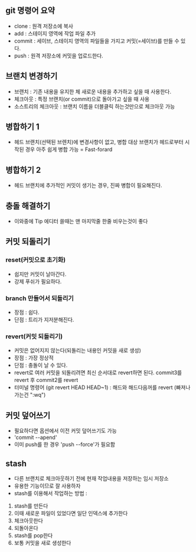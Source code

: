 ## git 명령어 요약

- clone : 원격 저장소에 복사
- add : 스테이지 영역에 작업 파일 추가
- commit : 세이브, 스테이지 영역의 파일들을 가지고 커밋(=세이브)를 만들 수 있다.
- push : 원격 저장소에 커밋을 업로드한다.

## 브랜치 변경하기

- 브랜치 : 기존 내용을 유지한 체 새로운 내용을 추가하고 싶을 때 사용한다.
- 체크아웃 : 특정 브랜치(or commit)으로 돌아가고 싶을 때 사용
- 소스트리의 체크아웃 : 브랜치 이름을 더블클릭 하는것만으로 체크아웃 가능

## 병합하기 1

- 헤드 브랜치(선택된 브렌치)에 변경사항이 없고, 병합 대상 브랜치가 헤드로부터 시작된 경우 아주 쉽게 병합 가능 = Fast-forard

## 병합하기 2

- 헤드 브랜치에 추가적인 커밋이 생기는 경우, 진짜 병합이 필요해진다.

## 충돌 해결하기

- 이와중에 Tip 에디터 쓸때는 맨 마지막줄 한줄 비우는것이 좋다

## 커밋 되돌리기

### reset(커밋으로 초기화)

- 쉽지만 커밋이 날아간다.
- 강제 푸쉬가 필요하다.

### branch 만들어서 되돌리기

- 장점 : 쉽다.
- 단점 : 트리가 지저분해진다.

### revert(커밋 되돌리기)

- 커밋은 없어지지 않는다(되돌리는 내용인 커밋을 새로 생성)
- 장점 : 가장 정상적
- 단점 : 충돌이 날 수 있다.
- revert로 여러 커밋을 되돌리려면 최신 순서대로 revert하면 된다. commit3를 revert 후 commit2를 revert
- 터미널 명령어 (git revert HEAD HEAD~1) : 해드와 해드다음꺼를 revert (빠져나가는건 ":wq")


## 커밋 덮어쓰기

- 필요하다면 옵션에서 이전 커밋 덮어쓰기도 가능
- 'commit --apend'
- 이미 push를 한 경우 'push --force'가 필요함

## stash

- 다른 브랜치로 체크아웃하기 전에 현재 작업내용을 저장하는 임시 저장소
- 유용한 기능이므로 잘 사용하자
- stash를 이용해서 작업하는 방법 :
1. stash를 만든다
2. 이때 새로운 파일이 있었다면 일단 인덱스에 추가한다
3. 체크아웃한다
4. 되돌아온다
5. stash를 pop한다
6. 보통 커밋을 새로 생성한다